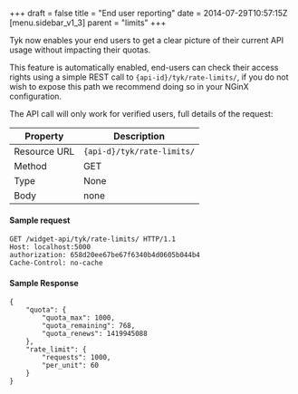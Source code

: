 +++
draft = false
title = "End user reporting"
date = 2014-07-29T10:57:15Z
[menu.sidebar_v1_3]
    parent = "limits"
+++

Tyk now enables your end users to get a clear picture of their current API usage without impacting their quotas.

This feature is automatically enabled, end-users can check their access rights using a simple REST call to 
`{api-id}/tyk/rate-limits/`, if you do not wish to expose this path we recommend doing so in your NGinX configuration.

The API call will only work for verified users, full details of the request:

|   **Property**    |   **Description**                  |
|   -----------     |   ---------------                  |
|   Resource URL    |   `{api-d}/tyk/rate-limits/`       |
|   Method          |   GET                              |
|   Type            |   None                             |
|   Body            |   none                             |


#### Sample request

    GET /widget-api/tyk/rate-limits/ HTTP/1.1
    Host: localhost:5000
    authorization: 658d20ee67be67f6340b4d0605b044b4
    Cache-Control: no-cache
   

#### Sample Response

    {
        "quota": {
            "quota_max": 1000,
            "quota_remaining": 768,
            "quota_renews": 1419945088
        },
        "rate_limit": {
            "requests": 1000,
            "per_unit": 60
        }
    }
    
